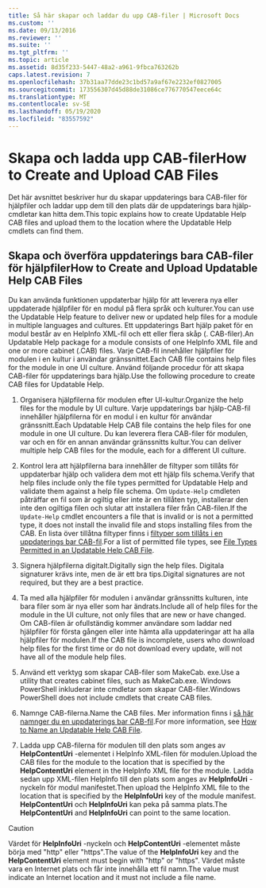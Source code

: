 ```yaml
---
title: Så här skapar och laddar du upp CAB-filer | Microsoft Docs
ms.custom: ''
ms.date: 09/13/2016
ms.reviewer: ''
ms.suite: ''
ms.tgt_pltfrm: ''
ms.topic: article
ms.assetid: 8d35f233-5447-48a2-a961-9fbca763262b
caps.latest.revision: 7
ms.openlocfilehash: 37b31aa77dde23c1bd57a9af67e2232ef0827005
ms.sourcegitcommit: 173556307d45d88de31086ce776770547eece64c
ms.translationtype: MT
ms.contentlocale: sv-SE
ms.lasthandoff: 05/19/2020
ms.locfileid: "83557592"
---
```

# <a name="how-to-create-and-upload-cab-files"></a><span data-ttu-id="6dad7-102">Skapa och ladda upp CAB-filer</span><span class="sxs-lookup"><span data-stu-id="6dad7-102">How to Create and Upload CAB Files</span></span>

<span data-ttu-id="6dad7-103">Det här avsnittet beskriver hur du skapar uppdaterings bara CAB-filer för hjälpfiler och laddar upp dem till den plats där de uppdaterings bara hjälp-cmdletar kan hitta dem.</span><span class="sxs-lookup"><span data-stu-id="6dad7-103">This topic explains how to create Updatable Help CAB files and upload them to the location where the Updatable Help cmdlets can find them.</span></span>

## <a name="how-to-create-and-upload-updatable-help-cab-files"></a><span data-ttu-id="6dad7-104">Skapa och överföra uppdaterings bara CAB-filer för hjälpfiler</span><span class="sxs-lookup"><span data-stu-id="6dad7-104">How to Create and Upload Updatable Help CAB Files</span></span>

<span data-ttu-id="6dad7-105">Du kan använda funktionen uppdaterbar hjälp för att leverera nya eller uppdaterade hjälpfiler för en modul på flera språk och kulturer.</span><span class="sxs-lookup"><span data-stu-id="6dad7-105">You can use the Updatable Help feature to deliver new or updated help files for a module in multiple languages and cultures.</span></span> <span data-ttu-id="6dad7-106">Ett uppdaterings Bart hjälp paket för en modul består av en HelpInfo XML-fil och ett eller flera skåp (. CAB-filer).</span><span class="sxs-lookup"><span data-stu-id="6dad7-106">An Updatable Help package for a module consists of one HelpInfo XML file and one or more cabinet (.CAB) files.</span></span> <span data-ttu-id="6dad7-107">Varje CAB-fil innehåller hjälpfiler för modulen i en kultur i användar gränssnittet.</span><span class="sxs-lookup"><span data-stu-id="6dad7-107">Each CAB file contains help files for the module in one UI culture.</span></span> <span data-ttu-id="6dad7-108">Använd följande procedur för att skapa CAB-filer för uppdaterings bara hjälp.</span><span class="sxs-lookup"><span data-stu-id="6dad7-108">Use the following procedure to create CAB files for Updatable Help.</span></span>

1. <span data-ttu-id="6dad7-109">Organisera hjälpfilerna för modulen efter UI-kultur.</span><span class="sxs-lookup"><span data-stu-id="6dad7-109">Organize the help files for the module by UI culture.</span></span> <span data-ttu-id="6dad7-110">Varje uppdaterings bar hjälp-CAB-fil innehåller hjälpfilerna för en modul i en kultur för användar gränssnitt.</span><span class="sxs-lookup"><span data-stu-id="6dad7-110">Each Updatable Help CAB file contains the help files for one module in one UI culture.</span></span> <span data-ttu-id="6dad7-111">Du kan leverera flera CAB-filer för modulen, var och en för en annan användar gränssnitts kultur.</span><span class="sxs-lookup"><span data-stu-id="6dad7-111">You can deliver multiple help CAB files for the module, each for a different UI culture.</span></span>

2. <span data-ttu-id="6dad7-112">Kontrol lera att hjälpfilerna bara innehåller de filtyper som tillåts för uppdaterbar hjälp och validera dem mot ett hjälp fils schema.</span><span class="sxs-lookup"><span data-stu-id="6dad7-112">Verify that help files include only the file types permitted for Updatable Help and validate them against a help file schema.</span></span> <span data-ttu-id="6dad7-113">Om `Update-Help` cmdleten påträffar en fil som är ogiltig eller inte är en tillåten typ, installerar den inte den ogiltiga filen och slutar att installera filer från CAB-filen.</span><span class="sxs-lookup"><span data-stu-id="6dad7-113">If the `Update-Help` cmdlet encounters a file that is invalid or is not a permitted type, it does not install the invalid file and stops installing files from the CAB.</span></span> <span data-ttu-id="6dad7-114">En lista över tillåtna filtyper finns i [filtyper som tillåts i en uppdaterings bar CAB-fil](./file-types-permitted-in-an-updatable-help-cab-file.md).</span><span class="sxs-lookup"><span data-stu-id="6dad7-114">For a list of permitted file types, see [File Types Permitted in an Updatable Help CAB File](./file-types-permitted-in-an-updatable-help-cab-file.md).</span></span>

3. <span data-ttu-id="6dad7-115">Signera hjälpfilerna digitalt.</span><span class="sxs-lookup"><span data-stu-id="6dad7-115">Digitally sign the help files.</span></span> <span data-ttu-id="6dad7-116">Digitala signaturer krävs inte, men de är ett bra tips.</span><span class="sxs-lookup"><span data-stu-id="6dad7-116">Digital signatures are not required, but they are a best practice.</span></span>

4. <span data-ttu-id="6dad7-117">Ta med alla hjälpfiler för modulen i användar gränssnitts kulturen, inte bara filer som är nya eller som har ändrats.</span><span class="sxs-lookup"><span data-stu-id="6dad7-117">Include all of help files for the module in the UI culture, not only files that are new or have changed.</span></span> <span data-ttu-id="6dad7-118">Om CAB-filen är ofullständig kommer användare som laddar ned hjälpfiler för första gången eller inte hämta alla uppdateringar att ha alla hjälpfiler för modulen.</span><span class="sxs-lookup"><span data-stu-id="6dad7-118">If the CAB file is incomplete, users who download help files for the first time or do not download every update, will not have all of the module help files.</span></span>

5. <span data-ttu-id="6dad7-119">Använd ett verktyg som skapar CAB-filer som MakeCab. exe.</span><span class="sxs-lookup"><span data-stu-id="6dad7-119">Use a utility that creates cabinet files, such as MakeCab.exe.</span></span> <span data-ttu-id="6dad7-120">Windows PowerShell inkluderar inte cmdletar som skapar CAB-filer.</span><span class="sxs-lookup"><span data-stu-id="6dad7-120">Windows PowerShell does not include cmdlets that create CAB files.</span></span>

6. <span data-ttu-id="6dad7-121">Namnge CAB-filerna.</span><span class="sxs-lookup"><span data-stu-id="6dad7-121">Name the CAB files.</span></span> <span data-ttu-id="6dad7-122">Mer information finns i [så här namnger du en uppdaterings bar CAB-fil](./how-to-name-an-updatable-help-cab-file.md).</span><span class="sxs-lookup"><span data-stu-id="6dad7-122">For more information, see [How to Name an Updatable Help CAB File](./how-to-name-an-updatable-help-cab-file.md).</span></span>

7. <span data-ttu-id="6dad7-123">Ladda upp CAB-filerna för modulen till den plats som anges av **HelpContentUri** -elementet i HelpInfo XML-filen för modulen.</span><span class="sxs-lookup"><span data-stu-id="6dad7-123">Upload the CAB files for the module to the location that is specified by the **HelpContentUri** element in the HelpInfo XML file for the module.</span></span> <span data-ttu-id="6dad7-124">Ladda sedan upp XML-filen HelpInfo till den plats som anges av **HelpInfoUri** -nyckeln för modul manifestet.</span><span class="sxs-lookup"><span data-stu-id="6dad7-124">Then upload the HelpInfo XML file to the location that is specified by the **HelpInfoUri** key of the module manifest.</span></span> <span data-ttu-id="6dad7-125">**HelpContentUri** och **HelpInfoUri** kan peka på samma plats.</span><span class="sxs-lookup"><span data-stu-id="6dad7-125">The **HelpContentUri** and **HelpInfoUri** can point to the same location.</span></span>

> [!CAUTION]
> <span data-ttu-id="6dad7-126">Värdet för **HelpInfoUri** -nyckeln och **HelpContentUri** -elementet måste börja med "http" eller "https".</span><span class="sxs-lookup"><span data-stu-id="6dad7-126">The value of the **HelpInfoUri** key and the **HelpContentUri** element must begin with "http" or "https".</span></span> <span data-ttu-id="6dad7-127">Värdet måste vara en Internet plats och får inte innehålla ett fil namn.</span><span class="sxs-lookup"><span data-stu-id="6dad7-127">The value must indicate an Internet location and it must not include a file name.</span></span>
